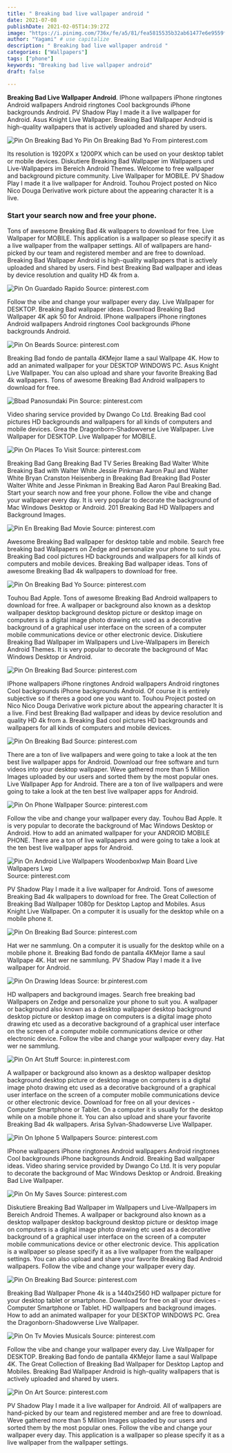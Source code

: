 ```yaml
---
title: " Breaking bad live wallpaper android "
date: 2021-07-08
publishDate: 2021-02-05T14:39:27Z
image: "https://i.pinimg.com/736x/fe/a5/81/fea5815535b32ab61477e6e9559fe732.jpg"
author: "Yagami" # use capitalize
description: " Breaking bad live wallpaper android "
categories: ["Wallpapers"]
tags: ["phone"]
keywords: "Breaking bad live wallpaper android"
draft: false

---
```



**Breaking Bad Live Wallpaper Android**. IPhone wallpapers iPhone ringtones Android wallpapers Android ringtones Cool backgrounds iPhone backgrounds Android. PV Shadow Play I made it a live wallpaper for Android. Asus Knight Live Wallpaper. Breaking Bad Wallpaper Android is high-quality wallpapers that is actively uploaded and shared by users.

![Pin On Breaking Bad Yo](https://i.pinimg.com/originals/c6/8c/07/c68c07031c302a2efbda6ee913b4abb5.jpg "Pin On Breaking Bad Yo")
Pin On Breaking Bad Yo From pinterest.com


Its resolution is 1920PX x 1200PX which can be used on your desktop tablet or mobile devices. Diskutiere Breaking Bad Wallpaper im Wallpapers und Live-Wallpapers im Bereich Android Themes. Welcome to free wallpaper and background picture community. Live Wallpaper for MOBILE. PV Shadow Play I made it a live wallpaper for Android. Touhou Project posted on Nico Nico Douga Derivative work picture about the appearing character It is a live.

### Start your search now and free your phone.

Tons of awesome Breaking Bad 4k wallpapers to download for free. Live Wallpaper for MOBILE. This application is a wallpaper so please specify it as a live wallpaper from the wallpaper settings. All of wallpapers are hand-picked by our team and registered member and are free to download. Breaking Bad Wallpaper Android is high-quality wallpapers that is actively uploaded and shared by users. Find best Breaking Bad wallpaper and ideas by device resolution and quality HD 4k from a.


![Pin On Guardado Rapido](https://i.pinimg.com/originals/88/61/45/886145fb2ccf6762bb829b79f9ed4d2f.webp "Pin On Guardado Rapido")
Source: pinterest.com

Follow the vibe and change your wallpaper every day. Live Wallpaper for DESKTOP. Breaking Bad wallpaper ideas. Download Breaking Bad Wallpaper 4K apk 50 for Android. IPhone wallpapers iPhone ringtones Android wallpapers Android ringtones Cool backgrounds iPhone backgrounds Android.

![Pin On Beards](https://i.pinimg.com/originals/d2/82/b0/d282b0eddeebfa4d15bb63c9663a3041.jpg "Pin On Beards")
Source: pinterest.com

Breaking Bad fondo de pantalla 4KMejor llame a saul Wallpape 4K. How to add an animated wallpaper for your DESKTOP WINDOWS PC. Asus Knight Live Wallpaper. You can also upload and share your favorite Breaking Bad 4k wallpapers. Tons of awesome Breaking Bad Android wallpapers to download for free.

![Bbad Panosundaki Pin](https://i.pinimg.com/originals/8a/53/52/8a5352b7d0688d238d8a5028912dfba5.jpg "Bbad Panosundaki Pin")
Source: pinterest.com

Video sharing service provided by Dwango Co Ltd. Breaking Bad cool pictures HD backgrounds and wallpapers for all kinds of computers and mobile devices. Grea the Dragonborn-Shadowverse Live Wallpaper. Live Wallpaper for DESKTOP. Live Wallpaper for MOBILE.

![Pin On Places To Visit](https://i.pinimg.com/originals/04/44/d3/0444d32f5d0ce4a19c55f9b61c59f968.jpg "Pin On Places To Visit")
Source: pinterest.com

Breaking Bad Gang Breaking Bad TV Series Breaking Bad Walter White Breaking Bad with Walter White Jessie Pinkman Aaron Paul and Walter White Bryan Cranston Heisenberg in Breaking Bad Breaking Bad Poster Walter White and Jesse Pinkman in Breaking Bad Aaron Paul Breaking Bad. Start your search now and free your phone. Follow the vibe and change your wallpaper every day. It is very popular to decorate the background of Mac Windows Desktop or Android. 201 Breaking Bad HD Wallpapers and Background Images.

![Pin En Breaking Bad Movie](https://i.pinimg.com/originals/35/51/83/355183fe4815d789aecd156b46a7e512.jpg "Pin En Breaking Bad Movie")
Source: pinterest.com

Awesome Breaking Bad wallpaper for desktop table and mobile. Search free breaking bad Wallpapers on Zedge and personalize your phone to suit you. Breaking Bad cool pictures HD backgrounds and wallpapers for all kinds of computers and mobile devices. Breaking Bad wallpaper ideas. Tons of awesome Breaking Bad 4k wallpapers to download for free.

![Pin On Breaking Bad Yo](https://i.pinimg.com/originals/c6/8c/07/c68c07031c302a2efbda6ee913b4abb5.jpg "Pin On Breaking Bad Yo")
Source: pinterest.com

Touhou Bad Apple. Tons of awesome Breaking Bad Android wallpapers to download for free. A wallpaper or background also known as a desktop wallpaper desktop background desktop picture or desktop image on computers is a digital image photo drawing etc used as a decorative background of a graphical user interface on the screen of a computer mobile communications device or other electronic device. Diskutiere Breaking Bad Wallpaper im Wallpapers und Live-Wallpapers im Bereich Android Themes. It is very popular to decorate the background of Mac Windows Desktop or Android.

![Pin On Breaking Bad](https://i.pinimg.com/originals/26/07/f9/2607f9e9c7e8d4918f8f4618976b49e5.jpg "Pin On Breaking Bad")
Source: pinterest.com

IPhone wallpapers iPhone ringtones Android wallpapers Android ringtones Cool backgrounds iPhone backgrounds Android. Of course it is entirely subjective so if theres a good one you want to. Touhou Project posted on Nico Nico Douga Derivative work picture about the appearing character It is a live. Find best Breaking Bad wallpaper and ideas by device resolution and quality HD 4k from a. Breaking Bad cool pictures HD backgrounds and wallpapers for all kinds of computers and mobile devices.

![Pin On Breaking Bad](https://i.pinimg.com/originals/38/20/3e/38203ee41ef24955c434892f414ac3b6.jpg "Pin On Breaking Bad")
Source: pinterest.com

There are a ton of live wallpapers and were going to take a look at the ten best live wallpaper apps for Android. Download our free software and turn videos into your desktop wallpaper. Weve gathered more than 5 Million Images uploaded by our users and sorted them by the most popular ones. Live Wallpaper App for Android. There are a ton of live wallpapers and were going to take a look at the ten best live wallpaper apps for Android.

![Pin On Phone Wallpaper](https://i.pinimg.com/originals/46/78/21/467821ca62815e7ee9039897e72a9f6f.jpg "Pin On Phone Wallpaper")
Source: pinterest.com

Follow the vibe and change your wallpaper every day. Touhou Bad Apple. It is very popular to decorate the background of Mac Windows Desktop or Android. How to add an animated wallpaper for your ANDROID MOBILE PHONE. There are a ton of live wallpapers and were going to take a look at the ten best live wallpaper apps for Android.

![Pin On Android Live Wallpapers Woodenboxlwp Main Board Live Wallpapers Lwp](https://i.pinimg.com/736x/a7/2c/a2/a72ca2b14cf8bf11d69010a615c453ec.jpg "Pin On Android Live Wallpapers Woodenboxlwp Main Board Live Wallpapers Lwp")
Source: pinterest.com

PV Shadow Play I made it a live wallpaper for Android. Tons of awesome Breaking Bad 4k wallpapers to download for free. The Great Collection of Breaking Bad Wallpaper 1080p for Desktop Laptop and Mobiles. Asus Knight Live Wallpaper. On a computer it is usually for the desktop while on a mobile phone it.

![Pin On Breaking Bad](https://i.pinimg.com/736x/b5/8e/79/b58e799a5f708c1261e197e9f5ef3b58.jpg "Pin On Breaking Bad")
Source: pinterest.com

Hat wer ne sammlung. On a computer it is usually for the desktop while on a mobile phone it. Breaking Bad fondo de pantalla 4KMejor llame a saul Wallpape 4K. Hat wer ne sammlung. PV Shadow Play I made it a live wallpaper for Android.

![Pin On Drawing Ideas](https://i.pinimg.com/736x/e9/f0/c2/e9f0c24aa77ae5cfc82bcc7abc23bbe1.jpg "Pin On Drawing Ideas")
Source: br.pinterest.com

HD wallpapers and background images. Search free breaking bad Wallpapers on Zedge and personalize your phone to suit you. A wallpaper or background also known as a desktop wallpaper desktop background desktop picture or desktop image on computers is a digital image photo drawing etc used as a decorative background of a graphical user interface on the screen of a computer mobile communications device or other electronic device. Follow the vibe and change your wallpaper every day. Hat wer ne sammlung.

![Pin On Art Stuff](https://i.pinimg.com/736x/b2/d3/26/b2d3261bd790111739861215b427488b.jpg "Pin On Art Stuff")
Source: in.pinterest.com

A wallpaper or background also known as a desktop wallpaper desktop background desktop picture or desktop image on computers is a digital image photo drawing etc used as a decorative background of a graphical user interface on the screen of a computer mobile communications device or other electronic device. Download for free on all your devices - Computer Smartphone or Tablet. On a computer it is usually for the desktop while on a mobile phone it. You can also upload and share your favorite Breaking Bad 4k wallpapers. Arisa Sylvan-Shadowverse Live Wallpaper.

![Pin On Iphone 5 Wallpapers](https://i.pinimg.com/originals/bf/f4/74/bff474593ed7bacc97410e1825c143e3.jpg "Pin On Iphone 5 Wallpapers")
Source: pinterest.com

IPhone wallpapers iPhone ringtones Android wallpapers Android ringtones Cool backgrounds iPhone backgrounds Android. Breaking Bad wallpaper ideas. Video sharing service provided by Dwango Co Ltd. It is very popular to decorate the background of Mac Windows Desktop or Android. Breaking Bad Live Wallpaper.

![Pin On My Saves](https://i.pinimg.com/originals/e9/76/80/e9768060e4945db1d9b46348d6817555.jpg "Pin On My Saves")
Source: pinterest.com

Diskutiere Breaking Bad Wallpaper im Wallpapers und Live-Wallpapers im Bereich Android Themes. A wallpaper or background also known as a desktop wallpaper desktop background desktop picture or desktop image on computers is a digital image photo drawing etc used as a decorative background of a graphical user interface on the screen of a computer mobile communications device or other electronic device. This application is a wallpaper so please specify it as a live wallpaper from the wallpaper settings. You can also upload and share your favorite Breaking Bad Android wallpapers. Follow the vibe and change your wallpaper every day.

![Pin On Breaking Bad](https://i.pinimg.com/736x/74/1e/ca/741ecac214f1e62c5ad0f999bb115590.jpg "Pin On Breaking Bad")
Source: pinterest.com

Breaking Bad Wallpaper Phone 4k is a 1440x2560 HD wallpaper picture for your desktop tablet or smartphone. Download for free on all your devices - Computer Smartphone or Tablet. HD wallpapers and background images. How to add an animated wallpaper for your DESKTOP WINDOWS PC. Grea the Dragonborn-Shadowverse Live Wallpaper.

![Pin On Tv Movies Musicals](https://i.pinimg.com/originals/f3/92/18/f39218c087be26e28d298fad15c4c2e2.jpg "Pin On Tv Movies Musicals")
Source: pinterest.com

Follow the vibe and change your wallpaper every day. Live Wallpaper for DESKTOP. Breaking Bad fondo de pantalla 4KMejor llame a saul Wallpape 4K. The Great Collection of Breaking Bad Wallpaper for Desktop Laptop and Mobiles. Breaking Bad Wallpaper Android is high-quality wallpapers that is actively uploaded and shared by users.

![Pin On Art](https://i.pinimg.com/736x/fe/a5/81/fea5815535b32ab61477e6e9559fe732.jpg "Pin On Art")
Source: pinterest.com

PV Shadow Play I made it a live wallpaper for Android. All of wallpapers are hand-picked by our team and registered member and are free to download. Weve gathered more than 5 Million Images uploaded by our users and sorted them by the most popular ones. Follow the vibe and change your wallpaper every day. This application is a wallpaper so please specify it as a live wallpaper from the wallpaper settings.

